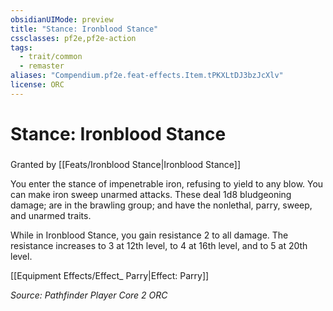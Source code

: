 ```yaml
---
obsidianUIMode: preview
title: "Stance: Ironblood Stance"
cssclasses: pf2e,pf2e-action
tags:
  - trait/common
  - remaster
aliases: "Compendium.pf2e.feat-effects.Item.tPKXLtDJ3bzJcXlv"
license: ORC
---
```

# Stance: Ironblood Stance

### 






Granted by [[Feats/Ironblood Stance|Ironblood Stance]]

You enter the stance of impenetrable iron, refusing to yield to any blow. You can make iron sweep unarmed attacks. These deal 1d8 bludgeoning damage; are in the brawling group; and have the nonlethal, parry, sweep, and unarmed traits.

While in Ironblood Stance, you gain resistance 2 to all damage. The resistance increases to 3 at 12th level, to 4 at 16th level, and to 5 at 20th level.

[[Equipment Effects/Effect_ Parry|Effect: Parry]]

*Source: Pathfinder Player Core 2*
*ORC*